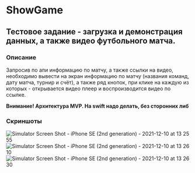 # ShowGame
## Тестовое задание - загрузка и демонстрация данных, а также видео футбольного матча.
### Описание
Запросив по апи информацию по матчу, а также ссылки на видео, необходимо вывести
на экран информацию по матчу (названия команд, дату матча, турнир и счёт),
а также ряд кнопок, при клике на каждую из которых - открывается видео плеер и
воспроизводится видео по ссылке.

**Внимание! Архитектура MVP. На swift надо делать, без сторонних либ**

### Скриншоты

![Simulator Screen Shot - iPhone SE (2nd generation) - 2021-12-10 at 13 25 55](https://user-images.githubusercontent.com/25160645/145561616-a85e4653-131d-4436-b1ae-6e6af4ea8b3a.png)
![Simulator Screen Shot - iPhone SE (2nd generation) - 2021-12-10 at 13 26 10](https://user-images.githubusercontent.com/25160645/145561621-f50c16c0-000e-4e2c-9bb1-82ed840f6f15.png)
![Simulator Screen Shot - iPhone SE (2nd generation) - 2021-12-10 at 13 26 30](https://user-images.githubusercontent.com/25160645/145561631-c6d6a977-455a-46df-ae09-b1d58af11224.png)
